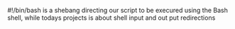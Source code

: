 #!/bin/bash is a shebang directing our script to be execured using the Bash shell, while todays projects is about shell input and out put redirections
